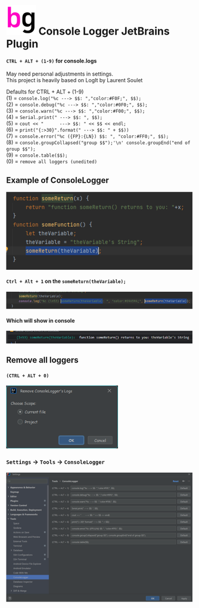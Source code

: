 # ![Build](./src/main/resources/META-INF/pluginIcon.svg) Console Logger JetBrains Plugin

<!-- Plugin description -->
#### `CTRL + ALT + (1-9)` for console.logs  
May need personal adjustments in settings.    
This project is heavily based on LogIt by Laurent Soulet

Defaults for CTRL + ALT + (1-9)  
(1) = `console.log("%c ---> $$: ","color:#F0F;", $$);`   
(2) = `console.debug("%c ---> $$: ","color:#0F0;", $$);`   
(3) = `console.warn("%c ---> $$: ","color:#F00;", $$);`   
(4) = `Serial.print(" ---> $$: ", $$);`   
(5) = `cout << "      ---> $$: " << $$ << endl;`    
(6) = `print("{:>30}".format(" ---> $$: " + $$))`  
(7) = `console.error("%c ({FP}:{LN}) $$: ", "color:#FF0;", $$);`  
(8) = `console.groupCollapsed("group $$");'\n' console.groupEnd("end of group $$");`  
(9) = `console.table($$);`  
(0) = `remove all loggers (unedited)`  

## Example of ConsoleLogger  
#### [<img src="https://github.com/bg-omar/consolelogger/blob/master/.github/pics/preview1.png?raw=true" width="500px"/>]()  
#### `Ctrl + Alt + 1`  on the `someReturn(theVariable);`  
#### [<img src="https://github.com/bg-omar/consolelogger/blob/master/.github/pics/preview2.png?raw=true" width="500px%"/>]()  
#### Which will show in console
#### [<img src="https://github.com/bg-omar/consolelogger/blob/master/.github/pics/preview3.png?raw=true" width="500px%"/>]()  
## Remove all loggers  
#### `(CTRL + ALT + 0)`  
#### [<img src="https://github.com/bg-omar/consolelogger/blob/master/.github/pics/preview6.png?raw=true" width="300px%"/>]()  
### `Settings` -> `Tools` -> `ConsoleLogger`  
#### [<img src="https://github.com/bg-omar/consolelogger/blob/master/.github/pics/SettingPreview.png?raw=true" width="500px%"/>]()  
<!-- Plugin description end -->